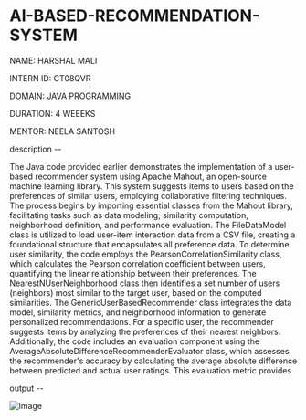 # AI-BASED-RECOMMENDATION-SYSTEM

NAME: HARSHAL MALI

INTERN ID: CT08QVR

DOMAIN: JAVA PROGRAMMING

DURATION: 4 WEEEKS

MENTOR: NEELA SANTOSH

description -- 

The Java code provided earlier demonstrates the implementation of a user-based recommender system using Apache Mahout, an open-source machine learning library. This system suggests items to users based on the preferences of similar users, employing collaborative filtering techniques. The process begins by importing essential classes from the Mahout library, facilitating tasks such as data modeling, similarity computation, neighborhood definition, and performance evaluation. The FileDataModel class is utilized to load user-item interaction data from a CSV file, creating a foundational structure that encapsulates all preference data. To determine user similarity, the code employs the PearsonCorrelationSimilarity class, which calculates the Pearson correlation coefficient between users, quantifying the linear relationship between their preferences. The NearestNUserNeighborhood class then identifies a set number of users (neighbors) most similar to the target user, based on the computed similarities. The GenericUserBasedRecommender class integrates the data model, similarity metrics, and neighborhood information to generate personalized recommendations. For a specific user, the recommender suggests items by analyzing the preferences of their nearest neighbors. Additionally, the code includes an evaluation component using the AverageAbsoluteDifferenceRecommenderEvaluator class, which assesses the recommender's accuracy by calculating the average absolute difference between predicted and actual user ratings. This evaluation metric provides


output --

![Image](https://github.com/user-attachments/assets/4f8b2067-36d3-4dec-a4ba-4f77a602ea13)




